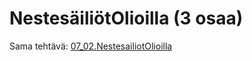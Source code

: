 # NestesäiliötOlioilla (3 osaa)

Sama tehtävä: [07_02.NestesailiotOlioilla](https://github.com/lnxbusdrvr/ohjelmoinninPerusteet/tree/master/moocJava2020/osa07/02.NestesailiotOlioilla)

